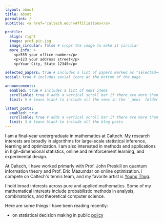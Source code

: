```yaml
---
layout: about
title: about
permalink: /
subtitle: <a href='caltech.edu'>Affiliations</a>. 

profile:
  align: right
  image: prof_pic.jpg
  image_circular: false # crops the image to make it circular
  more_info: >
    <p>555 your office number</p>
    <p>123 your address street</p>
    <p>Your City, State 12345</p>

selected_papers: true # includes a list of papers marked as "selected={true}"
social: true # includes social icons at the bottom of the page

announcements:
  enabled: true # includes a list of news items
  scrollable: true # adds a vertical scroll bar if there are more than 3 news items
  limit: 5 # leave blank to include all the news in the `_news` folder

latest_posts:
  enabled: true
  scrollable: true # adds a vertical scroll bar if there are more than 3 new posts items
  limit: 3 # leave blank to include all the blog posts
---
```


<!-- Write your biography here. Tell the world about yourself. Link to your favorite [subreddit](http://reddit.com). You can put a picture in, too. The code is already in, just name your picture `prof_pic.jpg` and put it in the `img/` folder.

Put your address / P.O. box / other info right below your picture. You can also disable any of these elements by editing `profile` property of the YAML header of your `_pages/about.md`. Edit `_bibliography/papers.bib` and Jekyll will render your [publications page](/al-folio/publications/) automatically.

Link to your social media connections, too. This theme is set up to use [Font Awesome icons](https://fontawesome.com/) and [Academicons](https://jpswalsh.github.io/academicons/), like the ones below. Add your Facebook, Twitter, LinkedIn, Google Scholar, or just disable all of them. -->

I am a final-year undergraduate in mathematics at Caltech. My research interests are broadly in algorithms for large-scale statistical inference, learning and optimization. I am also interested in methods and applications in high-dimensional statistics, online and reinforcement learning, and experimental design.    

At Caltech, I have worked primarly with Prof. John Preskill on quantum information theory and Prof. Eric Mazumdar on online optimization. I compete on Caltech's tennis team, and my favorite artist is [Young Thug](https://en.wikipedia.org/wiki/Young_Thug). 

I hold broad interests across pure and applied mathematics. Some of my mathematical interests include probabilistic methods in analysis, combinatorics, and theoretical computer science.

Here are some things I have been reading recently:
- on statistical decision making in public [policy](https://arxiv.org/pdf/2501.03457) 

